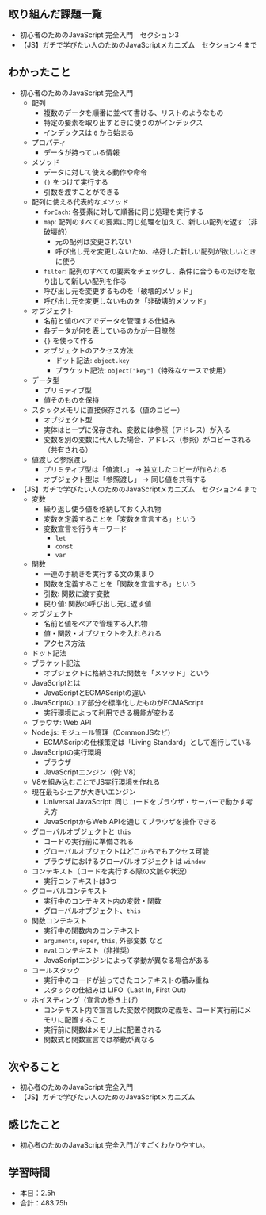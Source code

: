 ## 取り組んだ課題一覧
- 初心者のためのJavaScript 完全入門　セクション3
- 【JS】ガチで学びたい人のためのJavaScriptメカニズム　セクション４まで

## わかったこと
- 初心者のためのJavaScript 完全入門 
  - 配列  
    - 複数のデータを順番に並べて書ける、リストのようなもの  
    - 特定の要素を取り出すときに使うのがインデックス  
    - インデックスは `0` から始まる  
  - プロパティ  
    - データが持っている情報  
  - メソッド  
    - データに対して使える動作や命令  
    - `()` をつけて実行する  
    - 引数を渡すことができる  
  - 配列に使える代表的なメソッド  
    - `forEach`: 各要素に対して順番に同じ処理を実行する  
    - `map`: 配列のすべての要素に同じ処理を加えて、新しい配列を返す（非破壊的）  
      - 元の配列は変更されない  
      - 呼び出し元を変更しないため、格好した新しい配列が欲しいときに使う  
    - `filter`: 配列のすべての要素をチェックし、条件に合うものだけを取り出して新しい配列を作る  
    - 呼び出し元を変更するものを「破壊的メソッド」  
    - 呼び出し元を変更しないものを「非破壊的メソッド」  
  - オブジェクト  
    - 名前と値のペアでデータを管理する仕組み  
    - 各データが何を表しているのかが一目瞭然  
    - `{}` を使って作る  
    - オブジェクトのアクセス方法  
      - ドット記法: `object.key`  
      - ブラケット記法: `object["key"]`（特殊なケースで使用）  
  - データ型  
      - プリミティブ型  
      - 値そのものを保持  
  - スタックメモリに直接保存される（値のコピー）  
      - オブジェクト型  
      - 実体はヒープに保存され、変数には参照（アドレス）が入る  
      - 変数を別の変数に代入した場合、アドレス（参照）がコピーされる（共有される）  
  - 値渡しと参照渡し  
     - プリミティブ型は「値渡し」 → 独立したコピーが作られる  
     - オブジェクト型は「参照渡し」 → 同じ値を共有する  
 - 【JS】ガチで学びたい人のためのJavaScriptメカニズム　セクション４まで
    - 変数  
      - 繰り返し使う値を格納しておく入れ物  
      - 変数を定義することを「変数を宣言する」という  
      - 変数宣言を行うキーワード  
        - `let`  
        - `const`  
        - `var`  
    - 関数  
      - 一連の手続きを実行する文の集まり  
      - 関数を定義することを「関数を宣言する」という  
      - 引数: 関数に渡す変数  
      - 戻り値: 関数の呼び出し元に返す値  
    - オブジェクト  
      - 名前と値をペアで管理する入れ物  
      - 値・関数・オブジェクトを入れられる  
      - アクセス方法  
    - ドット記法  
    - ブラケット記法  
      - オブジェクトに格納された関数を「メソッド」という  
    - JavaScriptとは  
      - JavaScriptとECMAScriptの違い  
    - JavaScriptのコア部分を標準化したものがECMAScript  
      - 実行環境によって利用できる機能が変わる  
    - ブラウザ: Web API  
    - Node.js: モジュール管理（CommonJSなど）  
      - ECMAScriptの仕様策定は「Living Standard」として進行している  
    - JavaScriptの実行環境  
      - ブラウザ  
      - JavaScriptエンジン（例: V8）  
    - V8を組み込むことでJS実行環境を作れる  
    - 現在最もシェアが大きいエンジン  
      - Universal JavaScript: 同じコードをブラウザ・サーバーで動かす考え方  
      - JavaScriptからWeb APIを通じてブラウザを操作できる  
    - グローバルオブジェクトと `this`  
      - コードの実行前に準備される  
      - グローバルオブジェクトはどこからでもアクセス可能  
      - ブラウザにおけるグローバルオブジェクトは `window`  
    - コンテキスト（コードを実行する際の文脈や状況）  
      - 実行コンテキストは3つ  
    - グローバルコンテキスト  
      - 実行中のコンテキスト内の変数・関数  
      - グローバルオブジェクト、`this`  
    - 関数コンテキスト  
      - 実行中の関数内のコンテキスト  
      - `arguments`, `super`, `this`, 外部変数 など  
      - `eval`コンテキスト（非推奨）  
      - JavaScriptエンジンによって挙動が異なる場合がある  
    - コールスタック  
      - 実行中のコードが辿ってきたコンテキストの積み重ね  
      - スタックの仕組みは LIFO（Last In, First Out）    
    - ホイスティング（宣言の巻き上げ）  
      - コンテキスト内で宣言した変数や関数の定義を、コード実行前にメモリに配置すること  
      - 実行前に関数はメモリ上に配置される  
      - 関数式と関数宣言では挙動が異なる  
    

## 次やること
- 初心者のためのJavaScript 完全入門
- 【JS】ガチで学びたい人のためのJavaScriptメカニズム
 

## 感じたこと    
- 初心者のためのJavaScript 完全入門がすごくわかりやすい。                                                                                                                                                                                                                                                                                                                                                                                                                                                                                                                                                                                                                                             
                                                                                             
                                    
## 学習時間
- 本日：2.5h
- 合計：483.75h